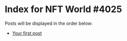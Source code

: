 # Index for NFT World #4025
Posts will be displayed in the order below:

- [Your first post](./001-first.md)

